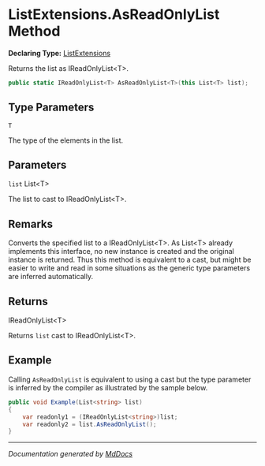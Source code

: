 # ListExtensions.AsReadOnlyList Method

**Declaring Type:** [ListExtensions](../Type.md)

Returns the list as IReadOnlyList\<T\>.

```csharp
public static IReadOnlyList<T> AsReadOnlyList<T>(this List<T> list);
```

## Type Parameters

`T`

The type of the elements in the list.

## Parameters

`list`  List\<T\>

The list to cast to IReadOnlyList\<T\>.

## Remarks

Converts the specified list to a IReadOnlyList\<T\>.              As List\<T\> already implements this interface, no new instance              is created and the original instance is returned. Thus this method is equivalent to a cast,              but might be easier to write and read in some situations as the generic type parameters              are inferred automatically.

## Returns

IReadOnlyList\<T\>

Returns `list` cast to IReadOnlyList\<T\>.

## Example

Calling `AsReadOnlyList` is equivalent to using a cast but the type parameter              is inferred by the compiler as illustrated by the sample below.

```csharp
public void Example(List<string> list)
{
    var readonly1 = (IReadOnlyList<string>)list;
    var readonly2 = list.AsReadOnlyList();
}
```
___

*Documentation generated by [MdDocs](https://github.com/ap0llo/mddocs)*
